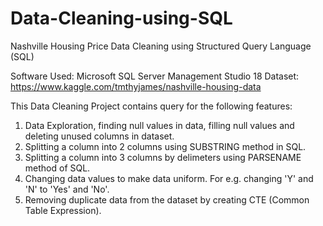 # Data-Cleaning-using-SQL
Nashville Housing Price Data Cleaning using Structured Query Language (SQL)

Software Used: Microsoft SQL Server Management Studio 18
Dataset: https://www.kaggle.com/tmthyjames/nashville-housing-data

This Data Cleaning Project contains query for the following features:
1. Data Exploration, finding null values in data, filling null values and deleting unused columns in dataset.
2. Splitting a column into 2 columns using SUBSTRING method in SQL.
3. Splitting a column into 3 columns by delimeters using PARSENAME method of SQL.
4. Changing data values to make data uniform. For e.g. changing 'Y' and 'N' to 'Yes' and 'No'.
5. Removing duplicate data from the dataset by creating CTE (Common Table Expression).
